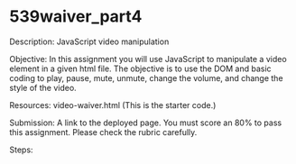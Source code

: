 # 539waiver_part4
Description: JavaScript video manipulation

Objective: In this assignment you will use JavaScript to manipulate a video element in a given html file.  The objective is to use the DOM and basic coding to play, pause, mute, unmute, change the volume, and change the style of the video.

Resources: video-waiver.html (This is the starter code.)

Submission: A link to  the deployed page.   You must score an 80% to pass this assignment.  Please check the rubric carefully.

Steps:
